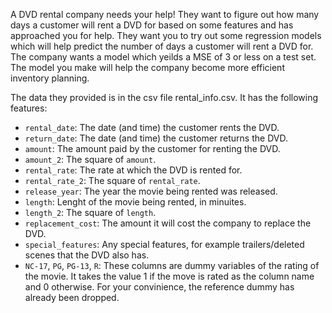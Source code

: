 A DVD rental company needs your help! They want to figure out how many days a customer will rent a DVD for based on some features and has approached you for help. They want you to try out some regression models which will help predict the number of days a customer will rent a DVD for. The company wants a model which yeilds a MSE of 3 or less on a test set. The model you make will help the company become more efficient inventory planning.

The data they provided is in the csv file rental_info.csv. It has the following features:

- `rental_date`: The date (and time) the customer rents the DVD.
- `return_date`: The date (and time) the customer returns the DVD.
- `amount`: The amount paid by the customer for renting the DVD.
- `amount_2`: The square of `amount`.
- `rental_rate`: The rate at which the DVD is rented for.
- `rental_rate_2`: The square of `rental_rate`.
- `release_year`: The year the movie being rented was released.
- `length`: Lenght of the movie being rented, in minuites.
- `length_2`: The square of `length`.
- `replacement_cost`: The amount it will cost the company to replace the DVD.
- `special_features`: Any special features, for example trailers/deleted scenes that the DVD also has.
- `NC-17`, `PG`, `PG-13`, `R`: These columns are dummy variables of the rating of the movie. It takes the value 1 if the move is rated as the column name and 0 otherwise. For your convinience, the reference dummy has already been dropped.